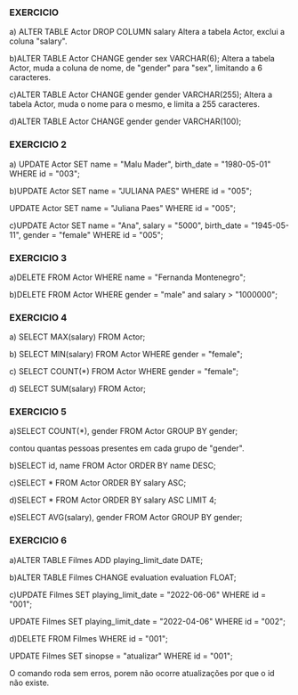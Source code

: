 ### **EXERCICIO**

a) ALTER TABLE Actor DROP COLUMN salary
   Altera a tabela Actor, exclui a coluna "salary".

b)ALTER TABLE Actor CHANGE gender sex VARCHAR(6);
  Altera a tabela Actor, muda a coluna de nome, de "gender" para "sex", limitando a 6 caracteres.

c)ALTER TABLE Actor CHANGE gender gender VARCHAR(255);
  Altera a tabela Actor, muda o nome para o mesmo, e limita a 255 caracteres.

d)ALTER TABLE Actor CHANGE gender gender VARCHAR(100);

### **EXERCICIO 2**
a) UPDATE Actor
   SET 
   name = "Malu Mader",
   birth_date = "1980-05-01"
   WHERE id = "003";

b)UPDATE Actor
  SET name = "JULIANA PAES"
  WHERE id = "005";

  UPDATE Actor
  SET name = "Juliana Paes"
  WHERE id = "005";

c)UPDATE Actor
  SET 
  name = "Ana",
  salary = "5000",
  birth_date = "1945-05-11",
  gender = "female"
  WHERE id = "005";

### **EXERCICIO 3**

a)DELETE FROM Actor WHERE name = "Fernanda Montenegro";

b)DELETE FROM Actor WHERE gender = "male" and salary > "1000000";

### **EXERCICIO 4**

a) SELECT MAX(salary) FROM Actor;

b) SELECT MIN(salary) FROM Actor WHERE gender = "female";

c) SELECT COUNT(*) FROM Actor WHERE gender = "female";

d) SELECT SUM(salary) FROM Actor;

### **EXERCICIO 5**

a)SELECT COUNT(*), gender
  FROM Actor
  GROUP BY gender;

  contou quantas pessoas presentes em cada grupo de "gender".

b)SELECT id, name FROM Actor ORDER BY name DESC;

c)SELECT * FROM Actor ORDER BY salary ASC;

d)SELECT * FROM Actor ORDER BY salary ASC LIMIT 4;

e)SELECT AVG(salary), gender FROM Actor GROUP BY gender;

### **EXERCICIO 6**

a)ALTER TABLE Filmes ADD playing_limit_date DATE;

b)ALTER TABLE Filmes CHANGE evaluation evaluation FLOAT;

c)UPDATE Filmes
  SET playing_limit_date = "2022-06-06"
  WHERE id = "001";
  
UPDATE Filmes
  SET playing_limit_date = "2022-04-06"
  WHERE id = "002";

d)DELETE FROM Filmes WHERE id = "001";

  UPDATE Filmes
  SET sinopse = "atualizar"
  WHERE id = "001";

  O comando roda sem erros, porem não ocorre atualizações por que o id não existe.